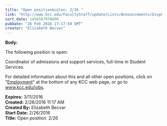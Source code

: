 ```yaml
---
title: "​Open position&colon; 2/26 "
link: "http://www.kcc.edu/FacultyStaff/update/Lists/Announcements/DispForm.aspx?ID=2169"
sort_date: 1456507070000
pubDate: "26 Feb 2016 17:17:50 GMT"
creator: "Elizabeth Becvar"
---
```


<div><b>Body:</b> <div class="ExternalClassA24909307780428FA4339036CBB8F038"><p>​​The following position is open: </p>
<p>Coordinator of admissions and support services, full-time in Student Services.</p>
<p>For detailed information about this and all other open positions, click on &quot;<a href="/FacultyStaff/departments/hr/jobs/Pages/default.aspx">Employment</a>&quot; at the bottom of any KCC web page, or go to <a href="/jobs">www.kcc.edu/jobs</a>.</p></div></div>
<div><b>Expires:</b> 3/11/2016</div>
<div><b>Created:</b> 2/26/2016 11:17 AM</div>
<div><b>Created By:</b> Elizabeth Becvar</div>
<div><b>Start Date:</b> 2/26/2016</div>
<div><b>Title:</b> ​Open position: 2/26 </div>

